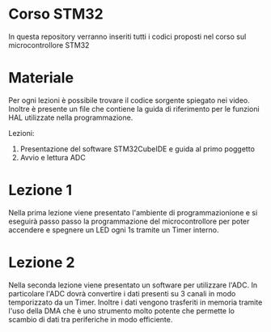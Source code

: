 # Corso STM32
In questa repository verranno inseriti tutti i codici proposti nel corso sul microcontrollore STM32

# Materiale
Per ogni lezioni è possibile trovare il codice sorgente spiegato nei video. Inoltre è presente un file che contiene la guida di riferimento per le funzioni HAL utilizzate nella programmazione.

Lezioni:
  1. Presentazione del software STM32CubeIDE e guida al primo poggetto
  2. Avvio e lettura ADC

# Lezione 1
Nella prima lezione viene presentato l'ambiente di programmazionione e si eseguirà passo passo la programmazione del microcontrollore per poter accendere e spegnere un LED ogni 1s tramite un Timer interno.

# Lezione 2
Nella seconda lezione viene presentato un software per utilizzare l'ADC. In particolare l'ADC dovrà convertire i dati presenti su 3 canali in modo temporizzato da un Timer. Inoltre i dati vengono trasferiti in memoria tramite l'uso della DMA che è uno strumento molto potente che permette lo scambio di dati tra periferiche in modo efficiente. 
